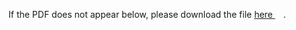 If the PDF does not appear below, please download the file [here <img src="https://upload.wikimedia.org/wikipedia/commons/6/64/Icon_External_Link.png" width="13px"/>](out/syllabus/Math%20Camp%202023%20Syllabus.pdf).

<object data="out/syllabus/Math%20Camp%202023%20Syllabus.pdf" type="application/pdf" width="100%"  style="height:100vh" >
    <embed src="out/syllabus/Math%20Camp%202023%20Syllabus.pdf#pagemode=0&navpanes=0"></embed>
</object>
